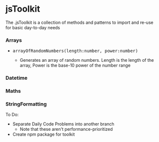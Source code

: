 # jsToolkit

The .jsToolkit is a collection of methods and patterns to import and re-use for basic day-to-day needs

### Arrays
 - <pre>arrayOfRandomNumbers(length:number, power:number)</pre>
     - Generates an array of random numbers. Length is the length of the array, Power is the base-10 power of the number range

### Datetime

### Maths

### StringFormatting


To Do:

- Separate Daily Code Problems into another branch
    - Note that these aren't performance-prioritized
- Create npm package for toolkit 
